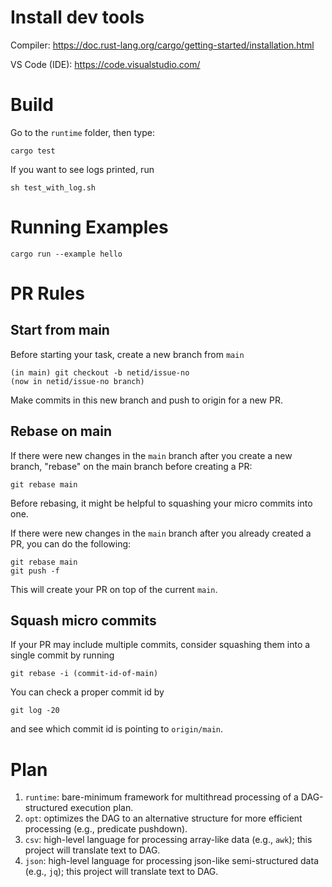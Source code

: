 # Install dev tools

Compiler: https://doc.rust-lang.org/cargo/getting-started/installation.html

VS Code (IDE): https://code.visualstudio.com/


# Build

Go to the `runtime` folder, then type:
```
cargo test
```

If you want to see logs printed, run
```
sh test_with_log.sh
```

# Running Examples

```
cargo run --example hello
```


# PR Rules

## Start from main

Before starting your task, create a new branch from `main`
```
(in main) git checkout -b netid/issue-no
(now in netid/issue-no branch)
```

Make commits in this new branch and push to origin for a new PR.


## Rebase on main

If there were new changes in the `main` branch after you create a new branch, "rebase" on the main branch
before creating a PR:
```
git rebase main
```
Before rebasing, it might be helpful to squashing your micro commits into one.

If there were new changes in the `main` branch after you already created a PR, you can do the following:
```
git rebase main
git push -f
```
This will create your PR on top of the current `main`.



## Squash micro commits


If your PR may include multiple commits, consider squashing them into a single commit by running
```
git rebase -i (commit-id-of-main)
```

You can check a proper commit id by
```
git log -20
```
and see which commit id is pointing to `origin/main`.



# Plan

1. `runtime`: bare-minimum framework for multithread processing of a DAG-structured execution plan.
2. `opt`: optimizes the DAG to an alternative structure for more efficient processing (e.g., predicate pushdown).
3. `csv`: high-level language for processing array-like data (e.g., `awk`); this project will translate text to DAG.
4. `json`: high-level language for processing json-like semi-structured data (e.g., `jq`); this project will translate text to DAG.
